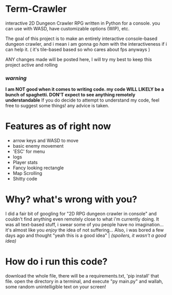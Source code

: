 # Term-Crawler
interactive 2D Dungeon Crawler RPG written in Python for a console. you can use with WASD, have customizable options (WIP), etc.

The goal of this project is to make an entirely interactive console-based dungeon crawler, and i mean i am gonna go _ham_ with the interactiveness if i can help it. ( it's tile-based based so who cares about fps anyways )

ANY changes made will be posted here, I will try my best to keep this project active and rolling

### *warning*

**I am NOT good when it comes to writing code. my code WILL LIKELY be a bunch of spaghetti. DON'T expect to see anything remotely understandable**
If you do decide to attempt to understand my code, feel free to suggest some things! any advice is taken.

# Features as of right now
- arrow keys and WASD to move
- basic enemy movement
- 'ESC' for menu
- logs
- Player stats
- Fancy looking rectangle
- Map Scrolling
- Shitty code

# Why? what's wrong with you?
I did a fair bit of googling for "2D RPG dungeon crawler in console" and couldn't find anything even remotely close to what i'm currently doing. It was all text-based stuff, i swear some of you people have no imagination... it's almost like you _enjoy_ the idea of not suffering...
Also, i was bored a few days ago and thought "yeah this is a good idea" | *(spoilers, it wasn't a good idea)*
# How do i run this code?
download the whole file, there will be a requirements.txt, 'pip install' that file. open the directory in a terminal, and execute "py main.py" and wallah, some random unintelligible text on your screen!

